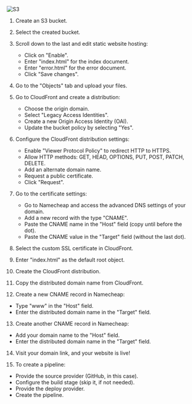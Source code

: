 ![S3](https://github.com/SaadOps/10WeeksOfCloudops/assets/94478736/8eaddf64-dbc7-47c2-8184-ed49dd522b68)

1) Create an S3 bucket.

2) Select the created bucket.

3) Scroll down to the last and edit static website hosting:
   - Click on "Enable".
   - Enter "index.html" for the index document.
   - Enter "error.html" for the error document.
   - Click "Save changes".

4) Go to the "Objects" tab and upload your files.

5) Go to CloudFront and create a distribution:
   - Choose the origin domain.
   - Select "Legacy Access Identities".
   - Create a new Origin Access Identity (OAI).
   - Update the bucket policy by selecting "Yes".

6) Configure the CloudFront distribution settings:
   - Enable "Viewer Protocol Policy" to redirect HTTP to HTTPS.
   - Allow HTTP methods: GET, HEAD, OPTIONS, PUT, POST, PATCH, DELETE.
   - Add an alternate domain name.
   - Request a public certificate.
   - Click "Request".

7) Go to the certificate settings:
   - Go to Namecheap and access the advanced DNS settings of your domain.
   - Add a new record with the type "CNAME".
   - Paste the CNAME name in the "Host" field (copy until before the dot).
   - Paste the CNAME value in the "Target" field (without the last dot).

8) Select the custom SSL certificate in CloudFront.

9) Enter "index.html" as the default root object.

10) Create the CloudFront distribution.

11) Copy the distributed domain name from CloudFront.

12) Create a new CNAME record in Namecheap:
   - Type "www" in the "Host" field.
   - Enter the distributed domain name in the "Target" field.

13) Create another CNAME record in Namecheap:
   - Add your domain name to the "Host" field.
   - Enter the distributed domain name in the "Target" field.

14) Visit your domain link, and your website is live!

15) To create a pipeline:
   - Provide the source provider (GitHub, in this case).
   - Configure the build stage (skip it, if not needed).
   - Provide the deploy provider.
   - Create the pipeline.
